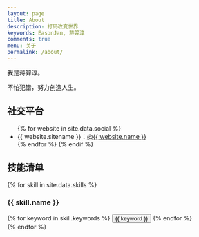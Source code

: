 ```yaml
---
layout: page
title: About
description: 打码改变世界
keywords: EasonJan, 蒋羿淳
comments: true
menu: 关于
permalink: /about/
---
```


我是蒋羿淳。

不怕犯错，努力创造人生。

## 社交平台

<ul>
{% for website in site.data.social %}
<li>{{ website.sitename }}：<a href="{{ website.url }}" target="_blank">@{{ website.name }}</a></li>
{% endfor %}
</li>
{% endif %}
</ul>


## 技能清单

{% for skill in site.data.skills %}
### {{ skill.name }}
<div class="btn-inline">
{% for keyword in skill.keywords %}
<button class="btn btn-outline" type="button">{{ keyword }}</button>
{% endfor %}
</div>
{% endfor %}
